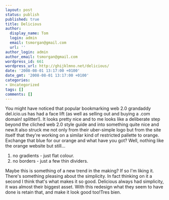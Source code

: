 ```yaml
---
layout: post
status: publish
published: true
title: Delicious
author:
  display_name: Tom
  login: admin
  email: tsmorgan@gmail.com
  url: ''
author_login: admin
author_email: tsmorgan@gmail.com
wordpress_id: 661
wordpress_url: http://ghijklmno.net/delicious/
date: '2008-08-01 13:17:00 +0100'
date_gmt: '2008-08-01 13:17:00 +0100'
categories:
- Uncategorized
tags: []
comments: []
---
```

<!-- more -->

<p>You might have noticed that popular bookmarking web 2.0 grandaddy del.icio.us has had a face lift (as well as selling out and buying a .com domain! splitter!). It looks pretty nice and to me looks like a deliberate step beyond the cliched web 2.0 style guide and into something quite nice and new.It also struck me not only from their uber-simple logo but from the site itself that they're working on a similar kind of restricted pallette to orange. Exchange that blue for our orange and what have you got? Well, nothing like the orange website but still...
<ol>
<li>no gradients - just flat colour.</li>
<li>no borders - just a few thin dividers.</li></ol>Maybe this is something of a new trend in the making? If so I'm liking it. There's something pleasing about the simplicity. In fact thinking on it a second I think that's what makes it so good. Delicious always had simplicity, it was almost their biggest asset. With this redesign what they seem to have done is retain that, and make it look good too!Tres bien.</p>

